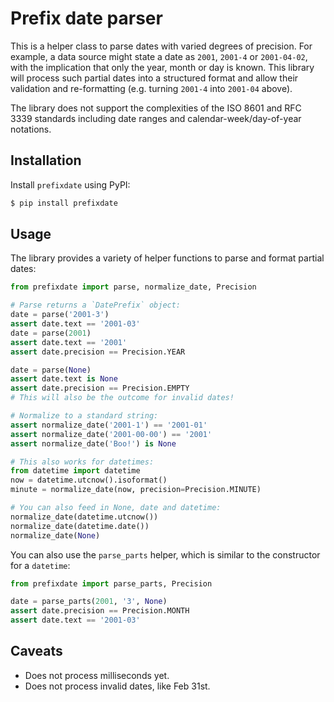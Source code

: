 # Prefix date parser

This is a helper class to parse dates with varied degrees of precision. For
example, a data source might state a date as `2001`, `2001-4` or `2001-04-02`,
with the implication that only the year, month or day is known. This library
will process such partial dates into a structured format and allow their
validation and re-formatting (e.g. turning `2001-4` into `2001-04` above).

The library does not support the complexities of the ISO 8601 and RFC 3339
standards including date ranges and calendar-week/day-of-year notations.

## Installation

Install `prefixdate` using PyPI:

```bash
$ pip install prefixdate
```

## Usage

The library provides a variety of helper functions to parse and format
partial dates:

```python
from prefixdate import parse, normalize_date, Precision

# Parse returns a `DatePrefix` object:
date = parse('2001-3')
assert date.text == '2001-03'
date = parse(2001)
assert date.text == '2001'
assert date.precision == Precision.YEAR

date = parse(None)
assert date.text is None
assert date.precision == Precision.EMPTY
# This will also be the outcome for invalid dates!

# Normalize to a standard string:
assert normalize_date('2001-1') == '2001-01'
assert normalize_date('2001-00-00') == '2001'
assert normalize_date('Boo!') is None

# This also works for datetimes:
from datetime import datetime
now = datetime.utcnow().isoformat()
minute = normalize_date(now, precision=Precision.MINUTE)

# You can also feed in None, date and datetime:
normalize_date(datetime.utcnow())
normalize_date(datetime.date())
normalize_date(None)
```

You can also use the `parse_parts` helper, which is similar to the constructor
for a `datetime`:

```python
from prefixdate import parse_parts, Precision

date = parse_parts(2001, '3', None)
assert date.precision == Precision.MONTH
assert date.text == '2001-03'
```

## Caveats

* Does not process milliseconds yet.
* Does not process invalid dates, like Feb 31st.
